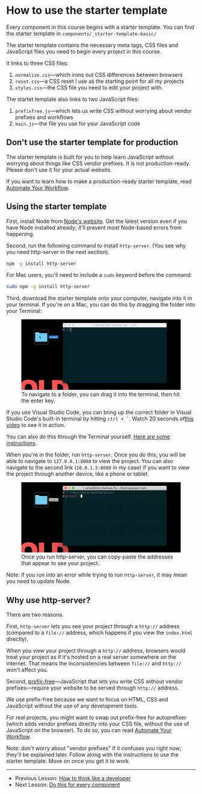 # How to use the starter template

Every component in this course begins with a starter template. You can find the starter template in `components/_starter-template-basic/`

The starter template contains the necessary meta tags, CSS files and JavaScript files you need to begin every project in this course.

It links to three CSS files:

1. `normalize.css`—which irons out CSS differences between browsers
2. `reset.css`—a CSS reset I use as the starting point for all my projects
3. `styles.css`—the CSS file you need to edit your project with.

The startet template also links to two JavaScript files:

1. `prefixfree.js`—which lets us write CSS without worrying about vendor prefixes and workflows
2. `main.js`—the file you use for your JavaScript code

## Don't use the starter template for production

The starter template is built for you to help learn JavaScript without worrying about things like CSS vendor prefixes. It is not production-ready. Please don't use it for your actual website.

If you want to learn how to make a production-ready starter template, read [Automate Your Workflow](https://automateyourworkflow.com).

## Using the starter template

First, install Node from [Node's website](https://nodejs.org/en/). Get the latest version even if you have Node installed already; it'll prevent most Node-based errors from happening.

Second, run the following command to install `http-server`. (You see why you need http-server in the next section).

```bash
npm -g install http-server
```

For Mac users, you'll need to include a `sudo` keyword before the command:

```bash
sudo npm -g install http-server
```

Third, download the starter template onto your computer, navigate into it in your terminal. If you're on a Mac, you can do this by dragging the folder into your Terminal:

<figure>
  <img src="../../images/simple-components/starter-template/navigate.gif" alt="Gif that shows it's possible to navigate to a folder by dropping it into the terminal">
  <figcaption>To navigate to a folder, you can drag it into the terminal, then hit the enter key. </figcaption>
</figure>

If you use Visual Studio Code, you can bring up the correct folder in Visual Studio Code's built-in terminal by hitting <code>ctrl + `</code>. Watch 20 seconds of[this video](https://youtu.be/Ng5EtzuD0AE?t=1m45s) to see it in action.

You can also do this through the Terminal yourself. [Here are some instructions](https://zellwk.com/blog/fear-of-command-line/).

When you're in the folder, run `http-server`. Once you do this, you will be able to navigate to `127.0.0.1:8080` to view the project. You can also navigate to the second link (`10.0.1.5:8080` in my case) if you want to view the project through another device, like a phone or tablet.

<figure>
  <img src="../../images/simple-components/starter-template/http-server.gif" alt="Once you run http-server, you can copy-paste the addresses that appear to see your project.">
  <figcaption>Once you run http-server, you can copy-paste the addresses that appear to see your project.</figcaption>
</figure>

Note: if you run into an error while trying to run `http-server`, it may mean you need to update Node.

## Why use http-server?

There are two reasons.

First, `http-server` lets you see your project through a `http://` address (compared to a `file://` address, which happens if you view the `index.html` directly).

When you view your project through a `http://` address, browsers would treat your project as if it's hosted on a real server somewhere on the internet. That means the inconsistencies between `file://` and `http://` won't affect you.

Second, [prefix-free](https://leaverou.github.io/prefixfree/)—JavaScript that lets you write CSS without vendor prefixes—require your website to be served through `http://` address.

We use prefix-free because we want to focus on HTML, CSS and JavaScript without the use of any development tools.

For real projects, you might want to swap out prefix-free for autoprefixer (which adds vendor prefixes directly into your CSS file, without the use of JavaScript on the browser). To do so, you can read [Automate Your Workflow](https://automateyourworkflow.com).

Note: don't worry about "vendor prefixes" if it confuses you right now; they'll be explained later. Follow along with the instructions to use the starter template. Move on once you get it to work.

---

- Previous Lesson: [How to think like a developer](01.think-like-dev.md)
- Next Lesson: [Do this for every component](03.do-this.md)
